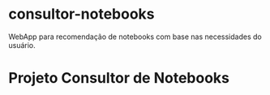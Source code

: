 # consultor-notebooks
WebApp para recomendação de notebooks com base nas necessidades do usuário.

# Projeto Consultor de Notebooks
